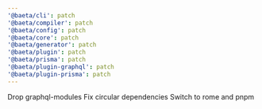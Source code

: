 ```yaml
---
'@baeta/cli': patch
'@baeta/compiler': patch
'@baeta/config': patch
'@baeta/core': patch
'@baeta/generator': patch
'@baeta/plugin': patch
'@baeta/prisma': patch
'@baeta/plugin-graphql': patch
'@baeta/plugin-prisma': patch
---
```


Drop graphql-modules
Fix circular dependencies
Switch to rome and pnpm
